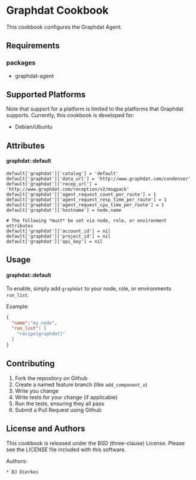 Graphdat Cookbook
=================

This cookbook configures the Graphdat Agent.


Requirements
------------

### packages

 * graphdat-agent
 

Supported Platforms
-------------------

Note that support for a platform is limited to the platforms that Graphdat
supports.  Currently, this cookbook is developed for:

 * Debian/Ubuntu
 

Attributes
----------

#### graphdat::default
```
default['graphdat']['catalog'] = 'default'
default['graphdat']['data_url'] = 'http://www.graphdat.com/condenser'
default['graphdat']['recep_url'] = 'http://www.graphdat.com/reception/v2/msgpack'
default['graphdat']['agent_request_count_per_route'] = 1
default['graphdat']['agent_request_resp_time_per_route'] = 1
default['graphdat']['agent_request_cpu_time_per_route'] = 1
default['graphdat']['hostname'] = node.name

# The following *must* be set via node, role, or environment attributes
default['graphdat']['account_id'] = nil
default['graphdat']['project_id'] = nil
default['graphdat']['api_key'] = nil
```

Usage
-----
#### graphdat::default

To enable, simply add `graphdat` to your node, role, or environments 
`run_list`.  

Example:

```json
{
  "name":"my_node",
  "run_list": [
    "recipe[graphdat]"
  ]
}
```

Contributing
------------

1. Fork the repository on Github
2. Create a named feature branch (like `add_component_x`)
3. Write you change
4. Write tests for your change (if applicable)
5. Run the tests, ensuring they all pass
6. Submit a Pull Request using Github

License and Authors
-------------------

This cookbook is released under the BSD (three-clause) License.  Please see 
the LICENSE file included with this software.

Authors: 

    * BJ Dierkes


